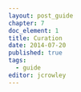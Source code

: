 ```yaml
---
layout: post_guide
chapter: 7
doc_element: 1
title: Curation
date: 2014-07-20
published: true
tags:
  - guide
editor: jcrowley
---
```




